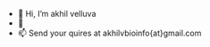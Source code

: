 - 👋 Hi, I’m akhil velluva
- 🌱 
- 📫 Send your quires at akhilvbioinfo{at}gmail.com

<!---
akhilvelluva/akhilvelluva is a ✨ special ✨ repository because its `README.md` (this file) appears on your GitHub profile.
You can click the Preview link to take a look at your changes.
--->
